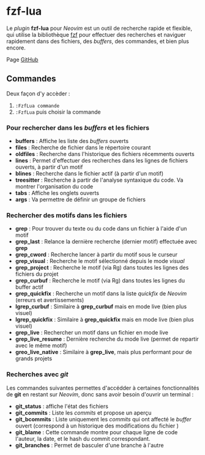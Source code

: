 # fzf-lua

Le *plugin* **fzf-lua** pour *Neovim* est un outil de recherche rapide et flexible, qui utilise la bibliothèque [fzf](https://github.com/junegunn/fzf) pour effectuer des recherches et naviguer rapidement dans des fichiers, des *buffers*, des commandes, et bien plus encore.

Page [GitHub](https://github.com/ibhagwan/fzf-lua)


## Commandes 

Deux façon d'y accèder :
1. `:FzfLua commande`
2. `:FzfLua` puis choisir la commande

### Pour rechercher dans les *buffers* et les fichiers

- **buffers** : Affiche les liste des *buffers* ouverts
- **files** : Recherche de fichier dans le répertoire courant
- **oldfiles** : Recherche dans l'historique des fichiers récemments ouverts
- **lines** : Permet d'effectuer des recherches dans les lignes de fichiers ouverts, à partir d'un motif
- **blines** : Recherche dans le fichier actif (à partir d'un motif)
- **treesitter** : Recherche à partir de l'analyse syntaxique du code. Va montrer l'organisation du code
- **tabs** : Affiche les onglets ouverts
- **args** : Va permettre de définir un groupe de fichiers

### Rechercher des motifs dans les fichiers

- **grep** : Pour trouver du texte ou du code dans un fichier à l'aide d'un motif
- **grep_last** : Relance la dernière recherche (dernier motif) effectuée avec **grep**
- **grep_cword** : Recherche lancer à partir du motif sous le curseur
- **grep_visual** : Recherche le motif sélectionné depuis le mode *visual*
- **grep_project** : Recherche le motif (via Rg) dans toutes les lignes des fichiers du projet
- **grep_curbuf** : Recherche le motif (via Rg) dans toutes les lignes du buffer actif
- **grep_quickfix** : Recherche un motif dans la liste *quickfix* de *Neovim* (erreurs et avertissements)
- **lgrep_curbuf** : Similaire à **grep_curbuf** mais en mode live (bien plus visuel)
- **lgrep_quickfix** : Similaire à **grep_quickfix** mais en mode live (bien plus visuel)
- **grep_live** : Rechercher un motif dans un fichier en mode live
- **grep_live_resume** : Dernière recherche du mode live (permet de repartir avec le même motif)
- **greo_live_native** : Similaire à **grep_live**, mais plus performant pour de grands projets

### Recherches avec *git*
Les commandes suivantes permettes d'accédder à certaines fonctionnalités de **git** en restant sur *Neovim*, donc sans avoir besoin d'ouvrir un terminal :

- **git_status** : affiche l'état des fichiers
- **git_commits** : Liste les *commits* et propose un aperçu
- **git_bcommits** : Liste uniquement les *commits* qui ont affecté le *buffer* ouvert (correspond à un historique des modifications du fichier )
- **git_blame** : Cette commande montre pour chaque ligne de code l'auteur, la date, et le hash du commit correspondant.
- **git_branches** : Permet de basculer d'une branche à l'autre


